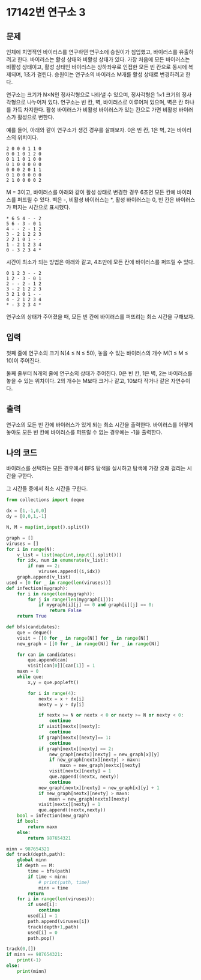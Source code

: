 # 17142번 연구소 3

## 문제

인체에 치명적인 바이러스를 연구하던 연구소에 승원이가 침입했고, 바이러스를 유출하려고 한다. 바이러스는 활성 상태와 비활성 상태가 있다. 가장 처음에 모든 바이러스는 비활성 상태이고, 활성 상태인 바이러스는 상하좌우로 인접한 모든 빈 칸으로 동시에 복제되며, 1초가 걸린다. 승원이는 연구소의 바이러스 M개를 활성 상태로 변경하려고 한다.

연구소는 크기가 N×N인 정사각형으로 나타낼 수 있으며, 정사각형은 1×1 크기의 정사각형으로 나누어져 있다. 연구소는 빈 칸, 벽, 바이러스로 이루어져 있으며, 벽은 칸 하나를 가득 차지한다. 활성 바이러스가 비활성 바이러스가 있는 칸으로 가면 비활성 바이러스가 활성으로 변한다.

예를 들어, 아래와 같이 연구소가 생긴 경우를 살펴보자. 0은 빈 칸, 1은 벽, 2는 바이러스의 위치이다.

```
2 0 0 0 1 1 0
0 0 1 0 1 2 0
0 1 1 0 1 0 0
0 1 0 0 0 0 0
0 0 0 2 0 1 1
0 1 0 0 0 0 0
2 1 0 0 0 0 2
```

M = 3이고, 바이러스를 아래와 같이 활성 상태로 변경한 경우 6초면 모든 칸에 바이러스를 퍼뜨릴 수 있다. 벽은 -, 비활성 바이러스는 *, 활성 바이러스는 0, 빈 칸은 바이러스가 퍼지는 시간으로 표시했다.

```
* 6 5 4 - - 2
5 6 - 3 - 0 1
4 - - 2 - 1 2
3 - 2 1 2 2 3
2 2 1 0 1 - -
1 - 2 1 2 3 4
0 - 3 2 3 4 *
```

시간이 최소가 되는 방법은 아래와 같고, 4초만에 모든 칸에 바이러스를 퍼뜨릴 수 있다.

```
0 1 2 3 - - 2
1 2 - 3 - 0 1
2 - - 2 - 1 2
3 - 2 1 2 2 3
3 2 1 0 1 - -
4 - 2 1 2 3 4
* - 3 2 3 4 *
```

연구소의 상태가 주어졌을 때, 모든 빈 칸에 바이러스를 퍼뜨리는 최소 시간을 구해보자.

## 입력

첫째 줄에 연구소의 크기 N(4 ≤ N ≤ 50), 놓을 수 있는 바이러스의 개수 M(1 ≤ M ≤ 10)이 주어진다.

둘째 줄부터 N개의 줄에 연구소의 상태가 주어진다. 0은 빈 칸, 1은 벽, 2는 바이러스를 놓을 수 있는 위치이다. 2의 개수는 M보다 크거나 같고, 10보다 작거나 같은 자연수이다.

## 출력

연구소의 모든 빈 칸에 바이러스가 있게 되는 최소 시간을 출력한다. 바이러스를 어떻게 놓아도 모든 빈 칸에 바이러스를 퍼뜨릴 수 없는 경우에는 -1을 출력한다.

## 나의 코드

바이러스를 선택하는 모든 경우에서 BFS 탐색을 실시하고 탐색에 가장 오래 걸리는 시간을 구한다.

그 시간들 중에서 최소 시간을 구한다.

``` python
from collections import deque

dx = [1,-1,0,0]
dy = [0,0,1,-1]

N, M = map(int,input().split())

graph = []
viruses = []
for i in range(N):
    v_list = list(map(int,input().split()))
    for idx, num in enumerate(v_list):
        if num == 2:
            viruses.append((i,idx))
    graph.append(v_list)
used = [0 for _ in range(len(viruses))]
def infection(mygraph):
    for i in range(len(mygraph)):
        for j in range(len(mygraph[i])):
            if mygraph[i][j] == 0 and graph[i][j] == 0:
                return False
    return True

def bfs(candidates):
    que = deque()
    visit = [[0 for _ in range(N)] for _ in range(N)]
    new_graph = [[0 for _ in range(N)] for _ in range(N)]

    for can in candidates:
        que.append(can)
        visit[can[0]][can[1]] = 1
    maxn = 0
    while que:
        x,y = que.popleft()

        for i in range(4):
            nextx = x + dx[i]
            nexty = y + dy[i]

            if nextx >= N or nextx < 0 or nexty >= N or nexty < 0:
                continue
            if visit[nextx][nexty]:
                continue
            if graph[nextx][nexty]== 1:
                continue
            if graph[nextx][nexty] == 2:
                new_graph[nextx][nexty] = new_graph[x][y]
                if new_graph[nextx][nexty] > maxn:
                    maxn = new_graph[nextx][nexty]
                visit[nextx][nexty] = 1
                que.append((nextx, nexty))
                continue
            new_graph[nextx][nexty] = new_graph[x][y] + 1
            if new_graph[nextx][nexty] > maxn:
                maxn = new_graph[nextx][nexty]
            visit[nextx][nexty] = 1
            que.append((nextx,nexty))
    bool = infection(new_graph)
    if bool:
        return maxn
    else:
        return 987654321

minn = 987654321
def track(depth,path):
    global minn
    if depth == M:
        time = bfs(path)
        if time < minn:
            # print(path, time)
            minn = time
        return
    for i in range(len(viruses)):
        if used[i]:
            continue
        used[i] = 1
        path.append(viruses[i])
        track(depth+1,path)
        used[i] = 0
        path.pop()

track(0,[])
if minn == 987654321:
    print(-1)
else:
    print(minn)
```





